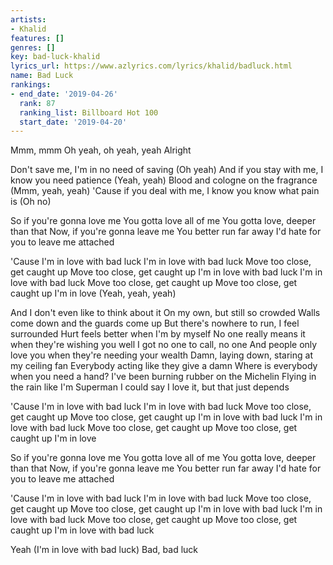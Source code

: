 ```yaml
---
artists:
- Khalid
features: []
genres: []
key: bad-luck-khalid
lyrics_url: https://www.azlyrics.com/lyrics/khalid/badluck.html
name: Bad Luck
rankings:
- end_date: '2019-04-26'
  rank: 87
  ranking_list: Billboard Hot 100
  start_date: '2019-04-20'
---
```


Mmm, mmm
Oh yeah, oh yeah, yeah
Alright

Don't save me, I'm in no need of saving (Oh yeah)
And if you stay with me, I know you need patience (Yeah, yeah)
Blood and cologne on the fragrance (Mmm, yeah, yeah)
'Cause if you deal with me, I know you know what pain is (Oh no)

So if you're gonna love me
You gotta love all of me
You gotta love, deeper than that
Now, if you're gonna leave me
You better run far away
I'd hate for you to leave me attached

'Cause I'm in love with bad luck
I'm in love with bad luck
Move too close, get caught up
Move too close, get caught up
I'm in love with bad luck
I'm in love with bad luck
Move too close, get caught up
Move too close, get caught up
I'm in love (Yeah, yeah, yeah)

And I don't even like to think about it
On my own, but still so crowded
Walls come down and the guards come up
But there's nowhere to run, I feel surrounded
Hurt feels better when I'm by myself
No one really means it when they're wishing you well
I got no one to call, no one
And people only love you when they're needing your wealth
Damn, laying down, staring at my ceiling fan
Everybody acting like they give a damn
Where is everybody when you need a hand?
I've been burning rubber on the Michelin
Flying in the rain like I'm Superman
I could say I love it, but that just depends

'Cause I'm in love with bad luck
I'm in love with bad luck
Move too close, get caught up
Move too close, get caught up
I'm in love with bad luck
I'm in love with bad luck
Move too close, get caught up
Move too close, get caught up
I'm in love

So if you're gonna love me
You gotta love all of me
You gotta love, deeper than that
Now, if you're gonna leave me
You better run far away
I'd hate for you to leave me attached

'Cause I'm in love with bad luck
I'm in love with bad luck
Move too close, get caught up
Move too close, get caught up
I'm in love with bad luck
I'm in love with bad luck
Move too close, get caught up
Move too close, get caught up
I'm in love with bad luck

Yeah (I'm in love with bad luck)
Bad, bad luck



